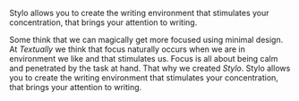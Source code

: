 
Stylo allows you to create the writing environment that stimulates your concentration, that brings your attention to writing. 



Some think that we can magically get more focused using minimal design. At _Textually_ we think that focus naturally occurs when we are in environment we like and that stimulates us. Focus is all about being calm and penetrated by the task at hand. That why we created _Stylo_. Stylo allows you to create the writing environment that stimulates your concentration, that brings your attention to writing. 
